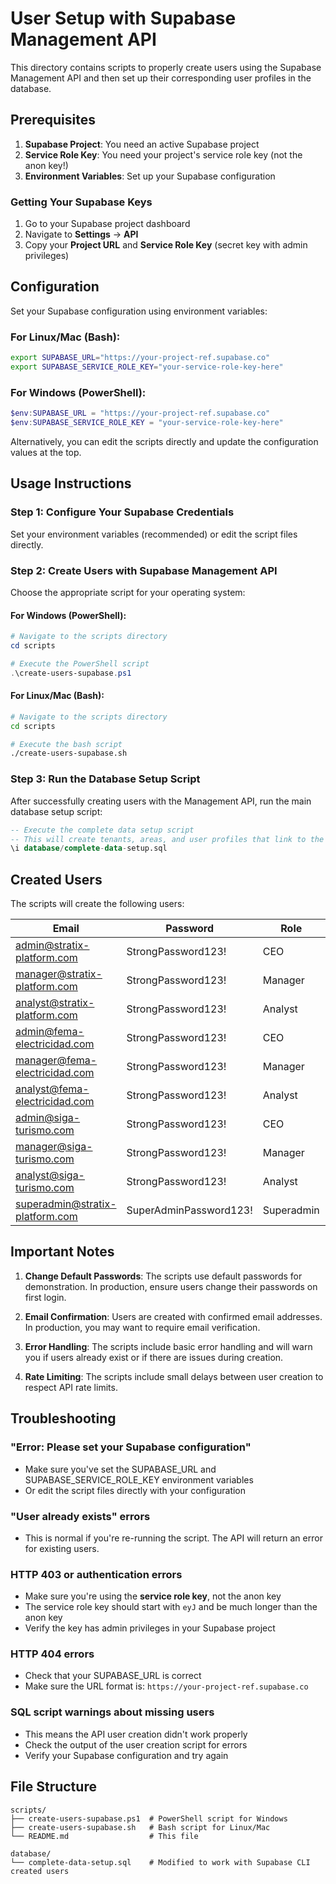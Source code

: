 # User Setup with Supabase Management API

This directory contains scripts to properly create users using the Supabase Management API and then set up their corresponding user profiles in the database.

## Prerequisites

1. **Supabase Project**: You need an active Supabase project
2. **Service Role Key**: You need your project's service role key (not the anon key!)
3. **Environment Variables**: Set up your Supabase configuration

### Getting Your Supabase Keys

1. Go to your Supabase project dashboard
2. Navigate to **Settings** → **API**
3. Copy your **Project URL** and **Service Role Key** (secret key with admin privileges)

## Configuration

Set your Supabase configuration using environment variables:

### For Linux/Mac (Bash):
```bash
export SUPABASE_URL="https://your-project-ref.supabase.co"
export SUPABASE_SERVICE_ROLE_KEY="your-service-role-key-here"
```

### For Windows (PowerShell):
```powershell
$env:SUPABASE_URL = "https://your-project-ref.supabase.co"
$env:SUPABASE_SERVICE_ROLE_KEY = "your-service-role-key-here"
```

Alternatively, you can edit the scripts directly and update the configuration values at the top.

## Usage Instructions

### Step 1: Configure Your Supabase Credentials

Set your environment variables (recommended) or edit the script files directly.

### Step 2: Create Users with Supabase Management API

Choose the appropriate script for your operating system:

#### For Windows (PowerShell):
```powershell
# Navigate to the scripts directory
cd scripts

# Execute the PowerShell script
.\create-users-supabase.ps1
```

#### For Linux/Mac (Bash):
```bash
# Navigate to the scripts directory
cd scripts

# Execute the bash script
./create-users-supabase.sh
```

### Step 3: Run the Database Setup Script

After successfully creating users with the Management API, run the main database setup script:

```sql
-- Execute the complete data setup script
-- This will create tenants, areas, and user profiles that link to the Supabase Auth users
\i database/complete-data-setup.sql
```

## Created Users

The scripts will create the following users:

| Email | Password | Role | Tenant |
|-------|----------|------|---------|
| admin@stratix-platform.com | StrongPassword123! | CEO | Stratix Platform |
| manager@stratix-platform.com | StrongPassword123! | Manager | Stratix Platform |
| analyst@stratix-platform.com | StrongPassword123! | Analyst | Stratix Platform |
| admin@fema-electricidad.com | StrongPassword123! | CEO | FEMA Electricidad |
| manager@fema-electricidad.com | StrongPassword123! | Manager | FEMA Electricidad |
| analyst@fema-electricidad.com | StrongPassword123! | Analyst | FEMA Electricidad |
| admin@siga-turismo.com | StrongPassword123! | CEO | SIGA Turismo |
| manager@siga-turismo.com | StrongPassword123! | Manager | SIGA Turismo |
| analyst@siga-turismo.com | StrongPassword123! | Analyst | SIGA Turismo |
| superadmin@stratix-platform.com | SuperAdminPassword123! | Superadmin | Platform-wide |

## Important Notes

1. **Change Default Passwords**: The scripts use default passwords for demonstration. In production, ensure users change their passwords on first login.

2. **Email Confirmation**: Users are created with confirmed email addresses. In production, you may want to require email verification.

3. **Error Handling**: The scripts include basic error handling and will warn you if users already exist or if there are issues during creation.

4. **Rate Limiting**: The scripts include small delays between user creation to respect API rate limits.

## Troubleshooting

### "Error: Please set your Supabase configuration"
- Make sure you've set the SUPABASE_URL and SUPABASE_SERVICE_ROLE_KEY environment variables
- Or edit the script files directly with your configuration

### "User already exists" errors
- This is normal if you're re-running the script. The API will return an error for existing users.

### HTTP 403 or authentication errors
- Make sure you're using the **service role key**, not the anon key
- The service role key should start with `eyJ` and be much longer than the anon key
- Verify the key has admin privileges in your Supabase project

### HTTP 404 errors
- Check that your SUPABASE_URL is correct
- Make sure the URL format is: `https://your-project-ref.supabase.co`

### SQL script warnings about missing users
- This means the API user creation didn't work properly
- Check the output of the user creation script for errors
- Verify your Supabase configuration and try again

## File Structure

```
scripts/
├── create-users-supabase.ps1  # PowerShell script for Windows
├── create-users-supabase.sh   # Bash script for Linux/Mac
└── README.md                  # This file

database/
└── complete-data-setup.sql    # Modified to work with Supabase CLI created users
```
